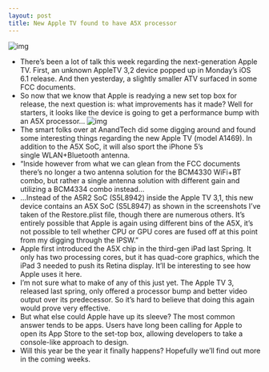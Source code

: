 ```yaml
---
layout: post
title: New Apple TV found to have A5X processor
---
```

![img](http://media.idownloadblog.com/wp-content/uploads/2012/03/apple-tv.jpg)
* There’s been a lot of talk this week regarding the next-generation Apple TV. First, an unknown AppleTV 3,2 device popped up in Monday’s iOS 6.1 release. And then yesterday, a slightly smaller ATV surfaced in some FCC documents.
* So now that we know that Apple is readying a new set top box for release, the next question is: what improvements has it made? Well for starters, it looks like the device is going to get a performance bump with an A5X processor…
![img](http://media.idownloadblog.com/wp-content/uploads/2013/01/screenshot-of-ios-6.1-atv.png)
* The smart folks over at AnandTech did some digging around and found some interesting things regarding the new Apple TV (model A1469). In addition to the A5X SoC, it will also sport the iPhone 5’s single WLAN+Bluetooth antenna.
* “Inside however from what we can glean from the FCC documents there’s no longer a two antenna solution for the BCM4330 WiFi+BT combo, but rather a single antenna solution with different gain and utilizing a BCM4334 combo instead…
* …Instead of the A5R2 SoC (S5L8942) inside the Apple TV 3,1, this new device contains an A5X SoC (S5L8947) as shown in the screenshots I’ve taken of the Restore.plist file, though there are numerous others. It’s entirely possible that Apple is again using different bins of the A5X, it’s not possible to tell whether CPU or GPU cores are fused off at this point from my digging through the IPSW.”
* Apple first introduced the A5X chip in the third-gen iPad last Spring. It only has two processing cores, but it has quad-core graphics, which the iPad 3 needed to push its Retina display. It’ll be interesting to see how Apple uses it here.
* I’m not sure what to make of any of this just yet. The Apple TV 3, released last spring, only offered a processor bump and better video output over its predecessor. So it’s hard to believe that doing this again would prove very effective.
* But what else could Apple have up its sleeve? The most common answer tends to be apps. Users have long been calling for Apple to open its App Store to the set-top box, allowing developers to take a console-like approach to design.
* Will this year be the year it finally happens? Hopefully we’ll find out more in the coming weeks.

